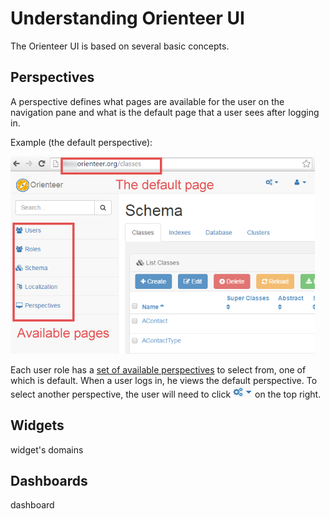 # Understanding Orienteer UI

The Orienteer UI is based on several basic concepts.

## Perspectives
A perspective defines what pages are available for the user on the navigation pane and what is the default page that a user sees after logging in. 

Example (the default perspective):

![](Perspectives-small.png)

Each user role has a [set of available perspectives](https://orienteer.gitbooks.io/orienteer/content/orienteer_user_interface.html) to select from, one of which is default. When a user logs in, he views the default perspective. To select another perspective, the user will need to click ![](UI-selecting-perspectives.jpg) on the top right.


## Widgets



widget's domains

## Dashboards
dashboard

